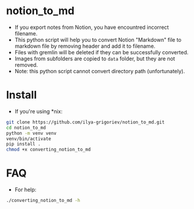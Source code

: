# notion_to_md

- If you export notes from Notion, you have encountred incorrect filename.
- This python script will help you to convert Notion "Markdown" file to markdown file by removing header and add it to filename.
- Files with gremlin will be deleted if they can be successfully converted.
- Images from subfolders are copied to `data` folder, but they are not removed.
- Note: this python script cannot convert directory path (unfortunately).

# Install

- If you're using \*nix:

```bash
git clone https://github.com/ilya-grigoriev/notion_to_md.git
cd notion_to_md
python -m venv venv
venv/bin/activate
pip install .
chmod +x converting_notion_to_md
```

# FAQ

- For help:

```bash
./converting_notion_to_md -h
```
